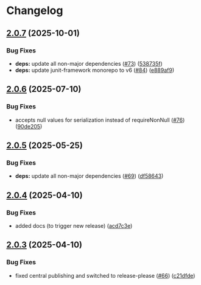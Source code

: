 # Changelog

## [2.0.7](https://github.com/miracum/kafka-fhir-serializer/compare/v2.0.6...v2.0.7) (2025-10-01)


### Bug Fixes

* **deps:** update all non-major dependencies ([#73](https://github.com/miracum/kafka-fhir-serializer/issues/73)) ([538735f](https://github.com/miracum/kafka-fhir-serializer/commit/538735fc0ba9ba699f502c34aea0ba5641b6fa17))
* **deps:** update junit-framework monorepo to v6 ([#84](https://github.com/miracum/kafka-fhir-serializer/issues/84)) ([e889af9](https://github.com/miracum/kafka-fhir-serializer/commit/e889af93b38b38998cb22766096c9d85ed41fbca))

## [2.0.6](https://github.com/miracum/kafka-fhir-serializer/compare/v2.0.5...v2.0.6) (2025-07-10)


### Bug Fixes

* accepts null values for serialization instead of requireNonNull ([#76](https://github.com/miracum/kafka-fhir-serializer/issues/76)) ([90de205](https://github.com/miracum/kafka-fhir-serializer/commit/90de205bf25caf6d09554764b192a8e4d158a5c4))

## [2.0.5](https://github.com/miracum/kafka-fhir-serializer/compare/v2.0.4...v2.0.5) (2025-05-25)


### Bug Fixes

* **deps:** update all non-major dependencies ([#69](https://github.com/miracum/kafka-fhir-serializer/issues/69)) ([df58643](https://github.com/miracum/kafka-fhir-serializer/commit/df58643924a0ece0eb2ae334301d7f026d374875))

## [2.0.4](https://github.com/miracum/kafka-fhir-serializer/compare/v2.0.3...v2.0.4) (2025-04-10)


### Bug Fixes

* added docs (to trigger new release) ([acd7c3e](https://github.com/miracum/kafka-fhir-serializer/commit/acd7c3eb484a2079006045236239eb62e470fcf4))

## [2.0.3](https://github.com/miracum/kafka-fhir-serializer/compare/v2.0.2...v2.0.3) (2025-04-10)


### Bug Fixes

* fixed central publishing and switched to release-please ([#66](https://github.com/miracum/kafka-fhir-serializer/issues/66)) ([c21dfde](https://github.com/miracum/kafka-fhir-serializer/commit/c21dfdefd8f039091e78e1cc1fcdc935ece9bfc6))
